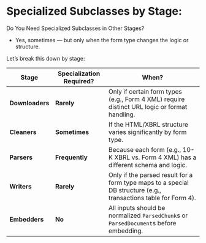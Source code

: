 # Specialized Subclasses by Stage:

Do You Need Specialized Subclasses in Other Stages?
- Yes, sometimes — but only when the form type changes the logic or structure.

Let’s break this down by stage:

| Stage           | Specialization Required? | When?                                                                                                           |
| --------------- | ------------------------ | --------------------------------------------------------------------------------------------------------------- |
| **Downloaders** | **Rarely**               | Only if certain form types (e.g., Form 4 XML) require distinct URL logic or format handling.                    |
| **Cleaners**    | **Sometimes**            | If the HTML/XBRL structure varies significantly by form type.                                                   |
| **Parsers**     | **Frequently**           | Because each form (e.g., 10-K XBRL vs. Form 4 XML) has a different schema and logic.                            |
| **Writers**     | **Rarely**               | Only if the parsed result for a form type maps to a special DB structure (e.g., transactions table for Form 4). |
| **Embedders**   | **No**                   | All inputs should be normalized `ParsedChunk`s or `ParsedDocument`s before embedding.                           |
